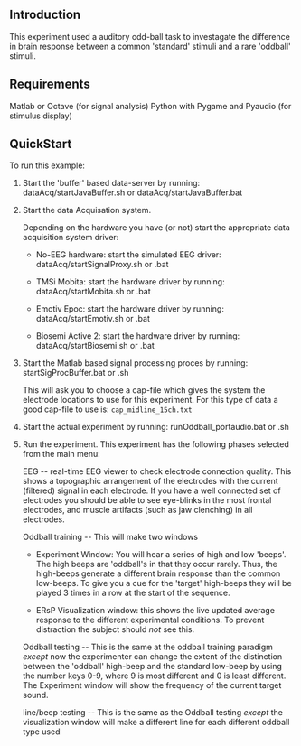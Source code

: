 Introduction
------------

This experiment used a auditory odd-ball task to investagate the difference in brain response between a common 'standard' stimuli and a rare 'oddball' stimuli.


Requirements
------------

Matlab or Octave (for signal analysis)
Python with Pygame and Pyaudio (for stimulus display)


QuickStart
----------

To run this example:

1) Start the 'buffer' based data-server by running:
	    dataAcq/startJavaBuffer.sh or dataAcq/startJavaBuffer.bat

2) Start the data Acquisation system.

	Depending on the hardware you have (or not) start the appropriate data acquisition system driver:

      * No-EEG hardware:  start the simulated EEG driver: dataAcq/startSignalProxy.sh or .bat

      * TMSi Mobita:      start the hardware driver by running: dataAcq/startMobita.sh or .bat

      * Emotiv Epoc:      start the hardware driver by running: dataAcq/startEmotiv.sh or .bat

      * Biosemi Active 2: start the hardware driver by running: dataAcq/startBiosemi.sh or .bat

3) Start the Matlab based signal processing proces by running: startSigProcBuffer.bat or .sh

   This will ask you to choose a cap-file which gives the system the electrode locations to use for
   this experiment.  For this type of data a good cap-file to use is: `cap_midline_15ch.txt`

4) Start the actual experiment by running: runOddball_portaudio.bat or .sh

5) Run the experiment.  This experiment has the following phases selected from the main menu:

   EEG      -- real-time EEG viewer to check electrode connection quality.  This shows a topographic arrangement of the electrodes with the current (filtered) signal in each electrode.  If you have a well connected set of electrodes you should be able to see eye-blinks in the most frontal electrodes, and muscle artifacts (such as jaw clenching) in all electrodes.

   Oddball training -- This will make two windows

    * Experiment Window: You will hear a series of high and low 'beeps'.  The high beeps are 'oddball's in that they occur rarely.  Thus, the high-beeps generate a different brain response than the common low-beeps. To give you a cue for the 'target' high-beeps they will be played 3 times in a row at the start of the sequence.

     * ERsP Visualization window: this shows the live updated average response to the different experimental conditions.  To prevent distraction the subject should *not* see this. 

   Oddball testing -- This is the same at the oddball training paradigm *except* now the experimenter can change the extent of the distinction between the 'oddball' high-beep and the standard low-beep by using the number keys 0-9, where 9 is most different and 0 is least different.   The Experiment window will show the frequency of the current target sound.

	line/beep testing -- This is the same as the Oddball testing *except* the visualization window will make a different line for each different oddball type used
